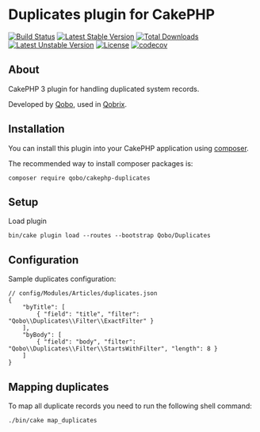 # Duplicates plugin for CakePHP

[![Build Status](https://travis-ci.org/QoboLtd/cakephp-duplicates.svg?branch=master)](https://travis-ci.org/QoboLtd/cakephp-duplicates)
[![Latest Stable Version](https://poser.pugx.org/qobo/cakephp-duplicates/v/stable)](https://packagist.org/packages/qobo/cakephp-duplicates)
[![Total Downloads](https://poser.pugx.org/qobo/cakephp-duplicates/downloads)](https://packagist.org/packages/qobo/cakephp-duplicates)
[![Latest Unstable Version](https://poser.pugx.org/qobo/cakephp-duplicates/v/unstable)](https://packagist.org/packages/qobo/cakephp-duplicates)
[![License](https://poser.pugx.org/qobo/cakephp-duplicates/license)](https://packagist.org/packages/qobo/cakephp-duplicates)
[![codecov](https://codecov.io/gh/QoboLtd/cakephp-duplicates/branch/master/graph/badge.svg)](https://codecov.io/gh/QoboLtd/cakephp-duplicates)

## About

CakePHP 3 plugin for handling duplicated system records.

Developed by [Qobo](https://www.qobo.biz), used in [Qobrix](https://qobrix.com).

## Installation

You can install this plugin into your CakePHP application using [composer](http://getcomposer.org).

The recommended way to install composer packages is:

```
composer require qobo/cakephp-duplicates
```

## Setup
Load plugin
```
bin/cake plugin load --routes --bootstrap Qobo/Duplicates
```

## Configuration
Sample duplicates configuration:
```
// config/Modules/Articles/duplicates.json
{
    "byTitle": [
        { "field": "title", "filter": "Qobo\\Duplicates\\Filter\\ExactFilter" }
    ],
    "byBody": [
        { "field": "body", "filter": "Qobo\\Duplicates\\Filter\\StartsWithFilter", "length": 8 }
    ]
}
```

## Mapping duplicates
To map all duplicate records you need to run the following shell command:
```
./bin/cake map_duplicates
```